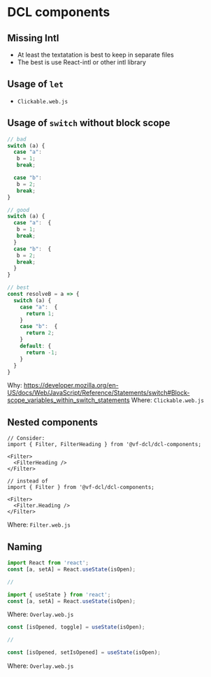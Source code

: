# DCL components

## Missing Intl

- At least the textatation is best to keep in separate files
- The best is use React-intl or other intl library

## Usage of `let`

- `Clickable.web.js`

## Usage of `switch` without block scope

```js
// bad
switch (a) {
  case "a": 
   b = 1; 
   break; 

  case "b": 
   b = 2; 
   break; 
} 

// good
switch (a) {
  case "a":  {
   b = 1; 
   break; 
  }
  case "b":  {
   b = 2; 
   break; 
  }
} 

// best
const resolveB = a => {
  switch (a) {
    case "a":  {
      return 1;
    }
    case "b":  {
      return 2;
    }
    default: {
      return -1;
    }
  }
}
```
Why: https://developer.mozilla.org/en-US/docs/Web/JavaScript/Reference/Statements/switch#Block-scope_variables_within_switch_statements
Where: `Clickable.web.js`

## Nested components

```
// Consider:
import { Filter, FilterHeading } from '@vf-dcl/dcl-components;

<Filter>
  <FilterHeading />
</Filter>

// instead of
import { Filter } from '@vf-dcl/dcl-components;

<Filter>
  <Filter.Heading />
</Filter>
```

Where: `Filter.web.js`

## Naming

```js
import React from 'react';
const [a, setA] = React.useState(isOpen);

//

import { useState } from 'react';
const [a, setA] = React.useState(isOpen);
```
Where: `Overlay.web.js`

```js
const [isOpened, toggle] = useState(isOpen);

// 

const [isOpened, setIsOpened] = useState(isOpen);
```
Where: `Overlay.web.js`

